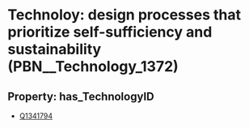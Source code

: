 # Technoloy: __design processes that prioritize self-sufficiency and sustainability__ (PBN__Technology_1372)

## Property: has_TechnologyID

* [Q1341794](Q1341794)

